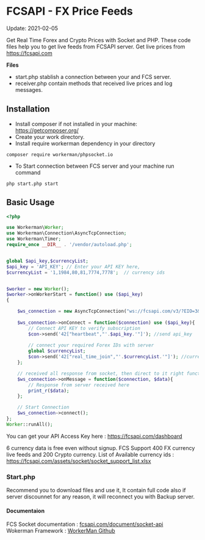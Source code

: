 # FCSAPI - FX Price Feeds

Update: 2021-02-05

Get Real Time Forex and Crypto Prices with Socket and PHP. These code files help you to get live feeds from FCSAPI server. Get live prices from https://fcsapi.com

<b> Files </b>
* start.php stablish a connection between your and FCS server.
* receiver.php contain methods that received live prices and log messages.

## Installation

* Install composer if not installed in your machine: https://getcomposer.org/
* Create your work directory.
* Install require workerman dependency in your directory
````
composer require workerman/phpsocket.io
````
* To Start connection between FCS server and your machine run command
````
php start.php start
````

## Basic Usage

````php
<?php

use Workerman\Worker;
use Workerman\Connection\AsyncTcpConnection;
use Workerman\Timer;
require_once __DIR__ . '/vendor/autoload.php';


global $api_key,$currencyList;
$api_key = 'API_KEY'; // Enter your API KEY here,
$currencyList = '1,1984,80,81,7774,7778';  // currency ids


$worker = new Worker();
$worker->onWorkerStart = function() use ($api_key)
{

    $ws_connection = new AsyncTcpConnection("ws://fcsapi.com/v3/?EIO=3&transport=websocket");
    
    $ws_connection->onConnect = function($connection) use ($api_key){
        // Connect API KEY to verify subscription
        $con->send('42["heartbeat","'.$api_key.'"]'); //send api_key
        
        // connect your required Forex IDs with server
        global $currencyList;
        $con->send('42["real_time_join","'.$currencyList.'"]'); //currency list
    };

    // received all response from socket, then direct to it right function.
    $ws_connection->onMessage = function($connection, $data){
        // Response from server received here
        print_r($data);
    };

    // Start Connection
    $ws_connection->connect();
};
Worker::runAll();

````

You can get your API Access Key here : https://fcsapi.com/dashboard

6 currency data is free even without signup. FCS Support 400 FX currency live feeds and 200 Crypto currency.
List of Available currency ids : https://fcsapi.com/assets/socket/socket_support_list.xlsx


### Start.php 
Recommend you to download files and use it, It contain full code also if server discounnet for any reason, it will reconnect you with Backup server.

#### Documentaion
FCS Socket documentation : [fcsapi.com/document/socket-api](https://fcsapi.com/document/socket-api)
<br>Wokerman Framework : [WorkerMan Github](https://github.com/walkor/Workerman)

